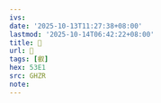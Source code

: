 ```yaml
---
ivs:
date: '2025-10-13T11:27:38+08:00'
lastmod: '2025-10-14T06:42:22+08:00'
title: 󰘹
url: 󰘹
tags: [叡]
hex: 53E1
src: GHZR
note:
---
```

